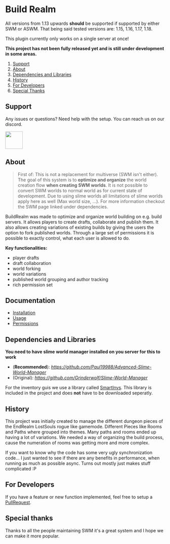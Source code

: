 # Build Realm

All versions from 1.13 upwards **should** be supported if supported by either SWM or ASWM. That being said tested versions are: 1.15, 1.16, 1.17, 1.18.

This plugin currently only works on a single server at once!

**This project has not been fully released yet and is still under development in some areas.**

1. [Support](#support)
1. [About](#about)
1. [Dependencies and Libraries](#dependencies-and-libraries)
1. [History](#history)
1. [For Developers](#for-developers)
1. [Special Thanks](#special-thanks)


## Support
Any issues or questions? Need help with the setup. You can reach us on our discord.

[<img src="https://discordapp.com/assets/e4923594e694a21542a489471ecffa50.svg" alt="" height="55" />](https://endrealm.net/discord)

## About
> First of: This is not a replacement for multiverse (SWM isn't either).
> The goal of this system is to **optimize and organize** the world creation flow
> **when creating SWM worlds**. It is not possible to convert SWM worlds to normal world
> as for current state of development. Due to using slime worlds all limitations of slime
> worlds apply here as well (Max world size, ...). For more information checkout the SWM 
> page linked under dependencies.

BuildRealm was made to optimize and organize world building on e.g. build servers. It allows players
to create drafts, collaborate and publish them. It also allows creating variations of existing builds
by giving the users the option to fork published worlds. Through a large set of permissions it is possible
to exactly control, what each user is allowed to do.

**Key functionalities:**
 - player drafts
 - draft collaboration
 - world forking
 - world variations
 - published world grouping and author tracking
 - rich permission set

## Documentation
  - [Installation](.docs/Installation.md)
  - [Usage](.docs/Usage.md)
  - [Permissions](.docs/Permissions.md)

## Dependencies and Libraries
**You need to have slime world manager installed on you server for this to work**
- (**Recommended**): _https://github.com/Paul19988/Advanced-Slime-World-Manager_
- (Original): _https://github.com/Grinderwolf/Slime-World-Manager_

For the inventory guis we use a library called [SmartInvs](https://github.com/MinusKube/SmartInvs). This library is included in the project and does **not** have to be downloaded seperatly.

## History

This project was initially created to manage the different dungeon pieces of the EndRealm LostSouls rogue like gamemode.
Different Pieces like Rooms and Paths where grouped into themes. Many paths and rooms ended up having a lot of variations.
We needed a way of organizing the build process, cause the numeration of rooms was getting more and more complex.

If you want to know why the code has some very ugly synchronization code... I just wanted to see if there are any
benefits in performance, when running as much as possible async. Turns out mostly just makes stuff complicated :P

## For Developers
If you have a feature or new function implemented, feel free to setup a [PullRequest](https://github.com/Gerolmed/BuildRealm/pulls).

## Special thanks
Thanks to all the people maintaining SWM it's a great system and I hope we can make it more popular.
